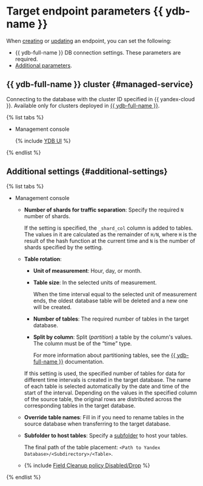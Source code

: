 # Target endpoint parameters {{ ydb-name }}

When [creating](../index.md#create) or [updating](../index.md#update) an endpoint, you can set the following:

* {{ ydb-full-name }} DB connection settings. These parameters are required.
* [Additional parameters](#additional-settings).

## {{ ydb-full-name }} cluster {#managed-service}

Connecting to the database with the cluster ID specified in {{ yandex-cloud }}. Available only for clusters deployed in [{{ ydb-full-name }}](../../../../ydb/).

{% list tabs %}

- Management console

    {% include [YDB UI](../../../../_includes/data-transfer/necessary-settings/ui/yandex-database.md) %}

{% endlist %}

## Additional settings {#additional-settings}

{% list tabs %}

- Management console

    * **Number of shards for traffic separation**: Specify the required `N` number of shards.

        If the setting is specified, the `_shard_col` column is added to tables. The values in it are calculated as the remainder of `H/N`, where `H` is the result of the hash function at the current time and `N` is the number of shards specified by the setting.

    * **Table rotation**:

        * **Unit of measurement**: Hour, day, or month.

        * **Table size**: In the selected units of measurement.

            When the time interval equal to the selected unit of measurement ends, the oldest database table will be deleted and a new one will be created.

        * **Number of tables**: The required number of tables in the target database.

        * **Split by column**: Split (_partition_) a table by the column's values. The column must be of the <q>time</q> type.

            
            For more information about partitioning tables, see the [{{ ydb-full-name }}](../../../../ydb/concepts/datamodel.md#partitioning) documentation.

        If this setting is used, the specified number of tables for data for different time intervals is created in the target database. The name of each table is selected automatically by the date and time of the start of the interval. Depending on the values in the specified column of the source table, the original rows are distributed across the corresponding tables in the target database.

    * **Override table names**: Fill in if you need to rename tables in the source database when transferring to the target database.

    * **Subfolder to host tables**: Specify a [subfolder](../../../../ydb/concepts/databases.md#directory) to host your tables.

        The final path of the table placement: `<Path to Yandex Database>/<Subdirectory>/<Table>`.

    * {% include [Field Cleanup policy Disabled/Drop](../../../../_includes/data-transfer/fields/common/ui/cleanup-policy-disabled-drop.md) %}

{% endlist %}
